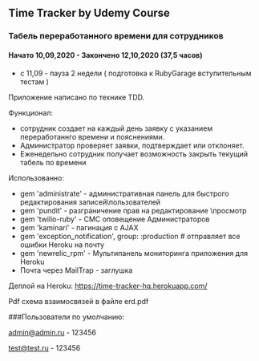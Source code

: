 ## Time Tracker by Udemy Course
### Табель переработанного времени для сотрудников

#### Начато 10,09,2020 - Закончено 12,10,2020 (37,5 часов) 

- с 11,09 - пауза 2 недели ( подготовка к RubyGarage вступительным тестам )

Приложение написано по технике TDD. 

Функционал:
- сотрудник создает на каждый день заявку с указанием переработаннго времени и пояснениями.
- Администратор проверяет заявки, подтверждает или отклоняет.
- Еженедельно сотрудник получает возможность закрыть текущий табель по времени

Использованно:
- gem 'administrate' - административная панель для быстрого редактирования записей\пользователей
- gem 'pundit' - разграничение прав на редактирование \просмотр
- gem 'twilio-ruby'  - СМС оповещение Администраторов 
- gem 'kaminari'  - пагинация с AJAX 
- gem 'exception_notification', group: :production # отправляет все ошибки Heroku на почту
- gem 'newrelic_rpm' - Мультипанель мониторинга приложения для Heroku 
- Почта через MailTrap - заглушка 

Деплой на Heroku:
https://time-tracker-hq.herokuapp.com/ 

Pdf схема взаимосвязей в файле erd.pdf

###Пользователи по умолчанию:

admin@admin.ru   -  123456

test@test.ru   - 123456